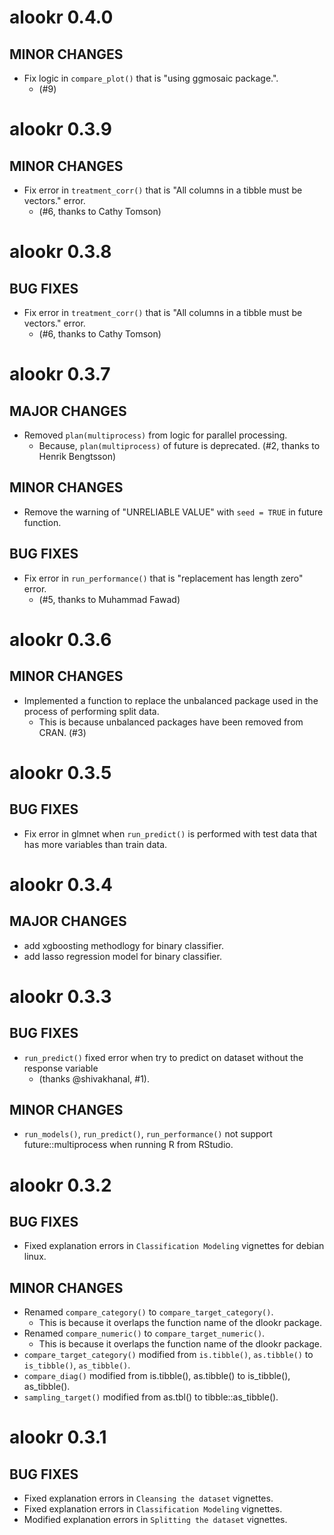# alookr 0.4.0

## MINOR CHANGES
  
* Fix logic in `compare_plot()` that is "using ggmosaic package.". 
    - (#9)
    
    
    
# alookr 0.3.9

## MINOR CHANGES
  
* Fix error in `treatment_corr()` that is "All columns in a tibble must be vectors." error. 
    - (#6, thanks to Cathy Tomson)
    
    
    
# alookr 0.3.8

## BUG FIXES
  
* Fix error in `treatment_corr()` that is "All columns in a tibble must be vectors." error. 
    - (#6, thanks to Cathy Tomson)



# alookr 0.3.7      
      
## MAJOR CHANGES
  
* Removed `plan(multiprocess)` from logic for parallel processing. 
    - Because, `plan(multiprocess)` of future is deprecated. (#2, thanks to Henrik Bengtsson)
      
## MINOR CHANGES
  
* Remove the warning of "UNRELIABLE VALUE" with `seed = TRUE` in future function. 
      
## BUG FIXES
  
* Fix error in `run_performance()` that is "replacement has length zero" error.
    - (#5, thanks to Muhammad Fawad)
      
      
      
# alookr 0.3.6
      
## MINOR CHANGES
  
* Implemented a function to replace the unbalanced package used in the process of performing split data. 
    - This is because unbalanced packages have been removed from CRAN. (#3)
      
      

# alookr 0.3.5
      
## BUG FIXES
  
* Fix error in glmnet when `run_predict()` is performed with test data that has more variables than train data.
    
    
    
# alookr 0.3.4
      
## MAJOR CHANGES
  
* add xgboosting methodlogy for binary classifier.
* add lasso regression model for binary classifier.      
      
     
 
# alookr 0.3.3
      
## BUG FIXES
  
* `run_predict()` fixed error when try to predict on dataset without the response variable 
    - (thanks @shivakhanal, #1).
    
## MINOR CHANGES
  
* `run_models()`, `run_predict()`, `run_performance()` not support future::multiprocess when running R from RStudio. 



# alookr 0.3.2
      
## BUG FIXES

* Fixed explanation errors in `Classification Modeling` vignettes for debian linux.
    
## MINOR CHANGES

* Renamed `compare_category()` to `compare_target_category()`. 
    - This is because it overlaps the function name of the dlookr package.
* Renamed `compare_numeric()` to `compare_target_numeric()`. 
    - This is because it overlaps the function name of the dlookr package.
* `compare_target_category()` modified from `is.tibble()`, `as.tibble()` to `is_tibble()`, `as_tibble()`.  
* `compare_diag()` modified from is.tibble(), as.tibble() to is_tibble(), as_tibble().  
* `sampling_target()` modified from as.tbl() to tibble::as_tibble().
    
    

# alookr 0.3.1
      
## BUG FIXES

* Fixed explanation errors in `Cleansing the dataset` vignettes.
* Fixed explanation errors in `Classification Modeling` vignettes.
* Modified explanation errors in `Splitting the dataset` vignettes.
    